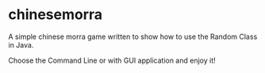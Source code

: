 # chinesemorra
A simple chinese morra game written to show how to use the Random Class in Java.

Choose the Command Line or with GUI application and enjoy it!
